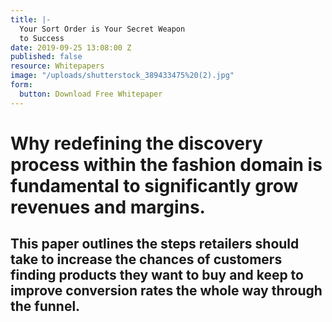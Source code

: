 ```yaml
---
title: |-
  Your Sort Order is Your Secret Weapon
  to Success
date: 2019-09-25 13:08:00 Z
published: false
resource: Whitepapers
image: "/uploads/shutterstock_389433475%20(2).jpg"
form:
  button: Download Free Whitepaper
---
```


# Why redefining the discovery process within the fashion domain is fundamental to significantly grow revenues and margins.

## This paper outlines the steps retailers should take to increase the chances of customers finding products they want to buy and keep to improve conversion rates the whole way through the funnel.

